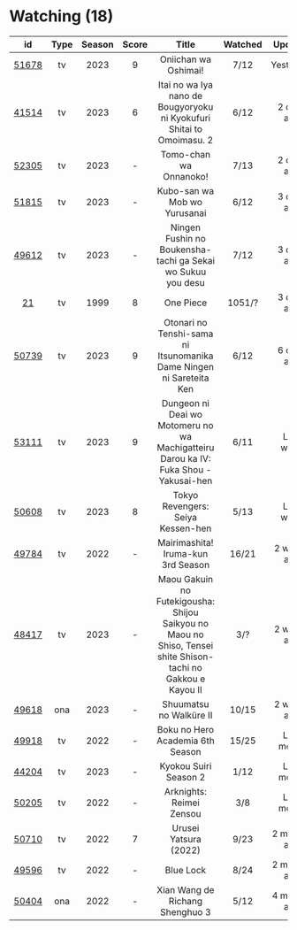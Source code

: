 # Watching (18)

|                      id                      | Type | Season | Score |                                                     Title                                                    | Watched |    Updated   | Start Date |
| :------------------------------------------: | :--: | :----: | :---: | :----------------------------------------------------------------------------------------------------------: | :-----: | :----------: | :--------: |
| [51678](https://myanimelist.net/anime/51678) |  tv  |  2023  |   9   |                                             Oniichan wa Oshimai!                                             |   7/12  |   Yesterday  | 01/05/2023 |
| [41514](https://myanimelist.net/anime/41514) |  tv  |  2023  |   6   |                     Itai no wa Iya nano de Bougyoryoku ni Kyokufuri Shitai to Omoimasu. 2                    |   6/12  |  2 days ago  | 01/12/2023 |
| [52305](https://myanimelist.net/anime/52305) |  tv  |  2023  |   -   |                                            Tomo-chan wa Onnanoko!                                            |   7/13  |  2 days ago  | 01/16/2023 |
| [51815](https://myanimelist.net/anime/51815) |  tv  |  2023  |   -   |                                         Kubo-san wa Mob wo Yurusanai                                         |   6/12  |  3 days ago  | 01/11/2023 |
| [49612](https://myanimelist.net/anime/49612) |  tv  |  2023  |   -   |                          Ningen Fushin no Boukensha-tachi ga Sekai wo Sukuu you desu                         |   7/12  |  3 days ago  | 01/04/2023 |
|    [21](https://myanimelist.net/anime/21)    |  tv  |  1999  |   8   |                                                   One Piece                                                  |  1051/? |  3 days ago  | 01/01/2013 |
| [50739](https://myanimelist.net/anime/50739) |  tv  |  2023  |   9   |                      Otonari no Tenshi-sama ni Itsunomanika Dame Ningen ni Sareteita Ken                     |   6/12  |  6 days ago  | 01/16/2023 |
| [53111](https://myanimelist.net/anime/53111) |  tv  |  2023  |   9   |             Dungeon ni Deai wo Motomeru no wa Machigatteiru Darou ka IV: Fuka Shou - Yakusai-hen             |   6/11  |   Last week  | 01/05/2023 |
| [50608](https://myanimelist.net/anime/50608) |  tv  |  2023  |   8   |                                       Tokyo Revengers: Seiya Kessen-hen                                      |   5/13  |   Last week  | 01/08/2023 |
| [49784](https://myanimelist.net/anime/49784) |  tv  |  2022  |   -   |                                      Mairimashita! Iruma-kun 3rd Season                                      |  16/21  |  2 weeks ago | 10/09/2022 |
| [48417](https://myanimelist.net/anime/48417) |  tv  |  2023  |   -   | Maou Gakuin no Futekigousha: Shijou Saikyou no Maou no Shiso, Tensei shite Shison-tachi no Gakkou e Kayou II |   3/?   |  2 weeks ago | 01/08/2023 |
| [49618](https://myanimelist.net/anime/49618) |  ona |  2023  |   -   |                                            Shuumatsu no Walküre II                                           |  10/15  |  2 weeks ago | 01/27/2023 |
| [49918](https://myanimelist.net/anime/49918) |  tv  |  2022  |   -   |                                       Boku no Hero Academia 6th Season                                       |  15/25  |  Last month  | 10/02/2022 |
| [44204](https://myanimelist.net/anime/44204) |  tv  |  2023  |   -   |                                             Kyokou Suiri Season 2                                            |   1/12  |  Last month  | 01/09/2023 |
| [50205](https://myanimelist.net/anime/50205) |  tv  |  2022  |   -   |                                           Arknights: Reimei Zensou                                           |   3/8   |  Last month  | 11/06/2022 |
| [50710](https://myanimelist.net/anime/50710) |  tv  |  2022  |   7   |                                             Urusei Yatsura (2022)                                            |   9/23  | 2 months ago | 10/14/2022 |
| [49596](https://myanimelist.net/anime/49596) |  tv  |  2022  |   -   |                                                   Blue Lock                                                  |   8/24  | 2 months ago | 10/16/2022 |
| [50404](https://myanimelist.net/anime/50404) |  ona |  2022  |   -   |                                        Xian Wang de Richang Shenghuo 3                                       |   5/12  | 4 months ago | 10/03/2022 |